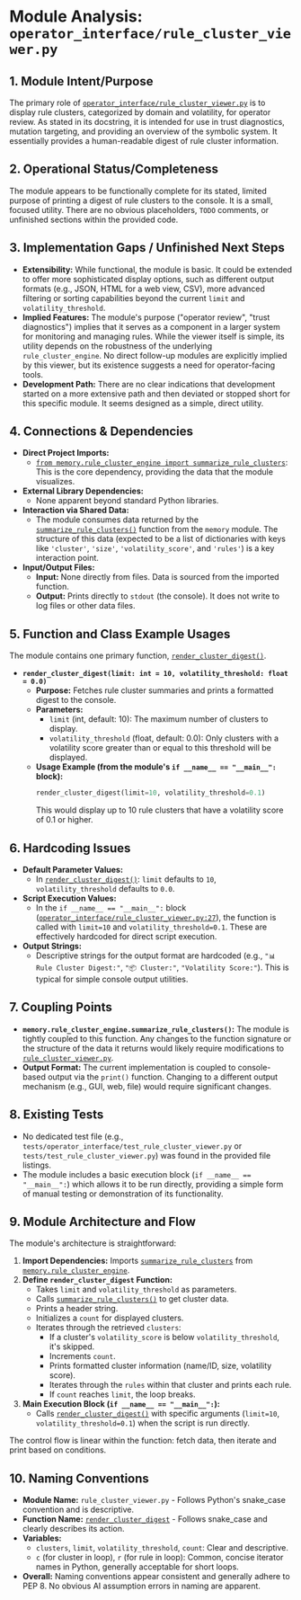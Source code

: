 # Module Analysis: `operator_interface/rule_cluster_viewer.py`

## 1. Module Intent/Purpose

The primary role of [`operator_interface/rule_cluster_viewer.py`](../../operator_interface/rule_cluster_viewer.py:1) is to display rule clusters, categorized by domain and volatility, for operator review. As stated in its docstring, it is intended for use in trust diagnostics, mutation targeting, and providing an overview of the symbolic system. It essentially provides a human-readable digest of rule cluster information.

## 2. Operational Status/Completeness

The module appears to be functionally complete for its stated, limited purpose of printing a digest of rule clusters to the console. It is a small, focused utility. There are no obvious placeholders, `TODO` comments, or unfinished sections within the provided code.

## 3. Implementation Gaps / Unfinished Next Steps

*   **Extensibility:** While functional, the module is basic. It could be extended to offer more sophisticated display options, such as different output formats (e.g., JSON, HTML for a web view, CSV), more advanced filtering or sorting capabilities beyond the current `limit` and `volatility_threshold`.
*   **Implied Features:** The module's purpose ("operator review", "trust diagnostics") implies that it serves as a component in a larger system for monitoring and managing rules. While the viewer itself is simple, its utility depends on the robustness of the underlying `rule_cluster_engine`. No direct follow-up modules are explicitly implied by this viewer, but its existence suggests a need for operator-facing tools.
*   **Development Path:** There are no clear indications that development started on a more extensive path and then deviated or stopped short for this specific module. It seems designed as a simple, direct utility.

## 4. Connections & Dependencies

*   **Direct Project Imports:**
    *   [`from memory.rule_cluster_engine import summarize_rule_clusters`](../../operator_interface/rule_cluster_viewer.py:10): This is the core dependency, providing the data that the module visualizes.
*   **External Library Dependencies:**
    *   None apparent beyond standard Python libraries.
*   **Interaction via Shared Data:**
    *   The module consumes data returned by the [`summarize_rule_clusters()`](../../memory/rule_cluster_engine.py) function from the `memory` module. The structure of this data (expected to be a list of dictionaries with keys like `'cluster'`, `'size'`, `'volatility_score'`, and `'rules'`) is a key interaction point.
*   **Input/Output Files:**
    *   **Input:** None directly from files. Data is sourced from the imported function.
    *   **Output:** Prints directly to `stdout` (the console). It does not write to log files or other data files.

## 5. Function and Class Example Usages

The module contains one primary function, [`render_cluster_digest()`](../../operator_interface/rule_cluster_viewer.py:12).

*   **`render_cluster_digest(limit: int = 10, volatility_threshold: float = 0.0)`**
    *   **Purpose:** Fetches rule cluster summaries and prints a formatted digest to the console.
    *   **Parameters:**
        *   `limit` (int, default: 10): The maximum number of clusters to display.
        *   `volatility_threshold` (float, default: 0.0): Only clusters with a volatility score greater than or equal to this threshold will be displayed.
    *   **Usage Example (from the module's `if __name__ == "__main__":` block):**
        ```python
        render_cluster_digest(limit=10, volatility_threshold=0.1)
        ```
        This would display up to 10 rule clusters that have a volatility score of 0.1 or higher.

## 6. Hardcoding Issues

*   **Default Parameter Values:**
    *   In [`render_cluster_digest()`](../../operator_interface/rule_cluster_viewer.py:12): `limit` defaults to `10`, `volatility_threshold` defaults to `0.0`.
*   **Script Execution Values:**
    *   In the `if __name__ == "__main__":` block ([`operator_interface/rule_cluster_viewer.py:27`](../../operator_interface/rule_cluster_viewer.py:27)), the function is called with `limit=10` and `volatility_threshold=0.1`. These are effectively hardcoded for direct script execution.
*   **Output Strings:**
    *   Descriptive strings for the output format are hardcoded (e.g., `"📊 Rule Cluster Digest:"`, `"📦 Cluster:"`, `"Volatility Score:"`). This is typical for simple console output utilities.

## 7. Coupling Points

*   **`memory.rule_cluster_engine.summarize_rule_clusters()`:** The module is tightly coupled to this function. Any changes to the function signature or the structure of the data it returns would likely require modifications to [`rule_cluster_viewer.py`](../../operator_interface/rule_cluster_viewer.py:1).
*   **Output Format:** The current implementation is coupled to console-based output via the `print()` function. Changing to a different output mechanism (e.g., GUI, web, file) would require significant changes.

## 8. Existing Tests

*   No dedicated test file (e.g., `tests/operator_interface/test_rule_cluster_viewer.py` or `tests/test_rule_cluster_viewer.py`) was found in the provided file listings.
*   The module includes a basic execution block (`if __name__ == "__main__":`) which allows it to be run directly, providing a simple form of manual testing or demonstration of its functionality.

## 9. Module Architecture and Flow

The module's architecture is straightforward:

1.  **Import Dependencies:** Imports [`summarize_rule_clusters`](../../memory/rule_cluster_engine.py) from [`memory.rule_cluster_engine`](../../memory/rule_cluster_engine.py).
2.  **Define `render_cluster_digest` Function:**
    *   Takes `limit` and `volatility_threshold` as parameters.
    *   Calls [`summarize_rule_clusters()`](../../memory/rule_cluster_engine.py) to get cluster data.
    *   Prints a header string.
    *   Initializes a `count` for displayed clusters.
    *   Iterates through the retrieved `clusters`:
        *   If a cluster's `volatility_score` is below `volatility_threshold`, it's skipped.
        *   Increments `count`.
        *   Prints formatted cluster information (name/ID, size, volatility score).
        *   Iterates through the `rules` within that cluster and prints each rule.
        *   If `count` reaches `limit`, the loop breaks.
3.  **Main Execution Block (`if __name__ == "__main__":`):**
    *   Calls [`render_cluster_digest()`](../../operator_interface/rule_cluster_viewer.py:12) with specific arguments (`limit=10`, `volatility_threshold=0.1`) when the script is run directly.

The control flow is linear within the function: fetch data, then iterate and print based on conditions.

## 10. Naming Conventions

*   **Module Name:** `rule_cluster_viewer.py` - Follows Python's snake_case convention and is descriptive.
*   **Function Name:** [`render_cluster_digest`](../../operator_interface/rule_cluster_viewer.py:12) - Follows snake_case and clearly describes its action.
*   **Variables:**
    *   `clusters`, `limit`, `volatility_threshold`, `count`: Clear and descriptive.
    *   `c` (for cluster in loop), `r` (for rule in loop): Common, concise iterator names in Python, generally acceptable for short loops.
*   **Overall:** Naming conventions appear consistent and generally adhere to PEP 8. No obvious AI assumption errors in naming are apparent.
